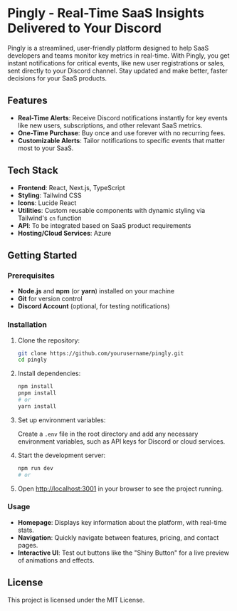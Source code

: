# Pingly - Real-Time SaaS Insights Delivered to Your Discord

Pingly is a streamlined, user-friendly platform designed to help SaaS developers and teams monitor key metrics in real-time. With Pingly, you get instant notifications for critical events, like new user registrations or sales, sent directly to your Discord channel. Stay updated and make better, faster decisions for your SaaS products.

## Features

- **Real-Time Alerts**: Receive Discord notifications instantly for key events like new users, subscriptions, and other relevant SaaS metrics.
- **One-Time Purchase**: Buy once and use forever with no recurring fees.
- **Customizable Alerts**: Tailor notifications to specific events that matter most to your SaaS.

## Tech Stack

- **Frontend**: React, Next.js, TypeScript
- **Styling**: Tailwind CSS
- **Icons**: Lucide React
- **Utilities**: Custom reusable components with dynamic styling via Tailwind's `cn` function
- **API**: To be integrated based on SaaS product requirements
- **Hosting/Cloud Services**: Azure

## Getting Started

### Prerequisites

- **Node.js** and **npm** (or **yarn**) installed on your machine
- **Git** for version control
- **Discord Account** (optional, for testing notifications)

### Installation

1. Clone the repository:

   ```bash
   git clone https://github.com/yourusername/pingly.git
   cd pingly
   ```

2. Install dependencies:

   ```bash
   npm install
   pnpm install
   # or
   yarn install
   ```

3. Set up environment variables:

   Create a `.env` file in the root directory and add any necessary environment variables, such as API keys for Discord or cloud services.

4. Start the development server:

   ```bash
   npm run dev
   # or

   ```

5. Open [http://localhost:3001](http://localhost:3000) in your browser to see the project running.

### Usage

- **Homepage**: Displays key information about the platform, with real-time stats.
- **Navigation**: Quickly navigate between features, pricing, and contact pages.
- **Interactive UI**: Test out buttons like the "Shiny Button" for a live preview of animations and effects.

## License

This project is licensed under the MIT License.
